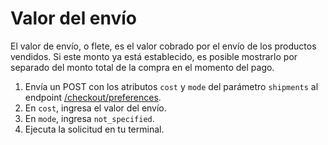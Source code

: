 # Valor del envío

El valor de envío, o flete, es el valor cobrado por el envío de los productos vendidos. Si este monto ya está establecido, es posible mostrarlo por separado del monto total de la compra en el momento del pago.

1. Envía un POST con los atributos `cost` y `mode` del parámetro `shipments` al endpoint [/checkout/preferences](https://www.mercadopago[FAKER][URL][DOMAIN]/developers/es/reference/preferences/_checkout_preferences/post).
2. En `cost`,  ingresa el valor del envío.
3. En `mode`, ingresa `not_specified`.
4. Ejecuta la solicitud en tu terminal.